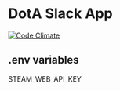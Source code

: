 # DotA Slack App

[![Code Climate](https://codeclimate.com/github/jamesbrooks/dota-slack-app/badges/gpa.svg)](https://codeclimate.com/github/jamesbrooks/dota-slack-app)

## .env variables
STEAM_WEB_API_KEY
